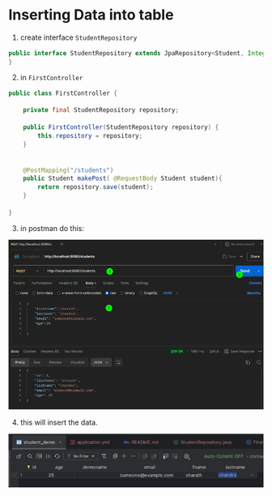 # Inserting Data into table
1. create interface `StudentRepository`

``` java
public interface StudentRepository extends JpaRepository<Student, Integer> {
}
```
2. in `FirstController`

``` java
public class FirstController {

    private final StudentRepository repository;

    public FirstController(StudentRepository repository) {
        this.repository = repository;
    }


    @PostMapping("/students")
    public Student makePost( @RequestBody Student student){
        return repository.save(student);
    }

}   
```

3. in postman do this:

![insert](./img/insertScreenshot_20240922_130305.png)

4. this will insert the data.

![db](./img/dbScreenshot_20240922_130457.png)

